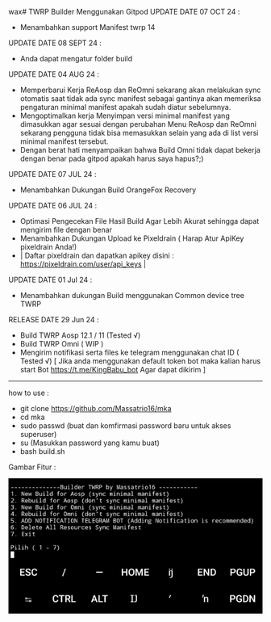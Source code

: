wax# TWRP Builder Menggunakan Gitpod
UPDATE DATE 07 OCT 24 :
- Menambahkan support Manifest twrp 14


UPDATE DATE 08 SEPT 24 :
- Anda dapat mengatur folder build



UPDATE DATE 04 AUG 24 :
- Memperbarui Kerja ReAosp dan ReOmni sekarang akan melakukan sync otomatis saat tidak ada sync manifest sebagai gantinya akan memeriksa pengaturan minimal manifest apakah sudah diatur sebelumnya.
- Mengoptimalkan kerja Menyimpan versi minimal manifest yang dimasukkan agar sesuai dengan perubahan Menu ReAosp dan ReOmni sekarang pengguna tidak bisa memasukkan selain yang ada di list versi minimal manifest tersebut.
- Dengan berat hati menyampaikan bahwa Build Omni tidak dapat bekerja dengan benar pada gitpod apakah harus saya hapus?;) 



UPDATE DATE 07 JUL 24 :
- Menambahkan Dukungan Build OrangeFox Recovery



UPDATE DATE 06 JUL 24 :
- Optimasi Pengecekan File Hasil Build Agar Lebih Akurat sehingga dapat mengirim file dengan benar
- Menambahkan Dukungan Upload ke Pixeldrain ( Harap Atur ApiKey pixeldrain Anda!)
-  | Daftar pixeldrain dan dapatkan apikey disini : https://pixeldrain.com/user/api_keys |
 

UPDATE DATE 01 Jul 24 :
- Menambahkan dukungan Build menggunakan Common device tree TWRP

 
RELEASE DATE 29 Jun 24 :
- Build TWRP Aosp 12.1 / 11 (Tested √)
- Build TWRP Omni ( WIP )
- Mengirim notifikasi serta files ke telegram menggunakan chat ID ( Tested √) [ Jika anda menggunakan default token bot maka kalian harus start Bot https://t.me/KingBabu_bot Agar dapat dikirim ]

-------------------------------------------------------------------------

how to use :
- git clone https://github.com/Massatrio16/mka
- cd mka
- sudo passwd (buat dan komfirmasi password baru untuk akses superuser)
- su (Masukkan password yang kamu buat)
- bash build.sh


Gambar Fitur :

![Menu](https://github.com/Massatrio16/mk/blob/main/Screenshot_20240701-091114_1.jpg)


